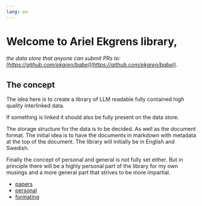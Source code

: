 ```yaml
---
lang: en
---
```

# Welcome to Ariel Ekgrens library,
###### the data store that anyone can submit PRs to: [https://github.com/ekgren/babel](https://github.com/ekgren/babel).

## The concept
The idea here is to create a library of LLM readable fully contained high quality interlinked data.  

If something is linked it should also be fully present on the data store.  

The storage structure for the data is to be decided. As well as the document format. The initial idea is to have the documents in markdown with metadata at the top of the document. The library will initially be in English and Swedish.  

Finally the concept of personal and general is not fully set either. But in principle there will be a highly personal part of the library for my own musings and a more general part that strives to be more impartial.  

- [papers](papers/index.md)
- [personal](personal/index.md)
- [formating](formating.md)

